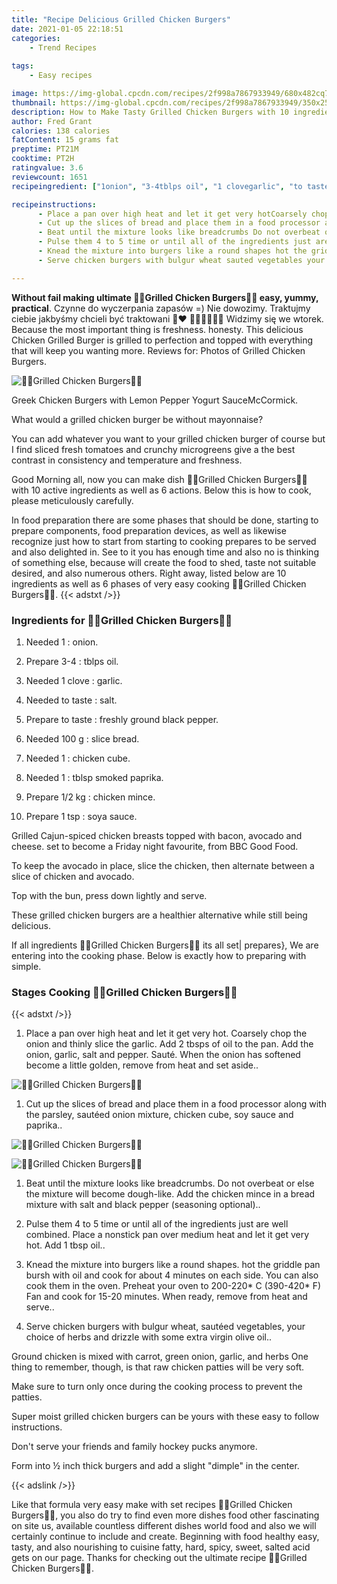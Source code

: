 ```yaml
---
title: "Recipe Delicious Grilled Chicken Burgers"
date: 2021-01-05 22:18:51
categories:
    - Trend Recipes
    
tags:
    - Easy recipes

image: https://img-global.cpcdn.com/recipes/2f998a7867933949/680x482cq70/🍟🍔grilled-chicken-burgers🍔🍟-recipe-main-photo.jpg
thumbnail: https://img-global.cpcdn.com/recipes/2f998a7867933949/350x250cq70/🍟🍔grilled-chicken-burgers🍔🍟-recipe-main-photo.jpg
description: How to Make Tasty Grilled Chicken Burgers with 10 ingredients and 6 stages of easy cooking.
author: Fred Grant
calories: 138 calories
fatContent: 15 grams fat
preptime: PT21M
cooktime: PT2H
ratingvalue: 3.6
reviewcount: 1651
recipeingredient: ["1onion", "3-4tblps oil", "1 clovegarlic", "to tastesalt", "to tastefreshly ground black pepper", "100 gslice bread", "1chicken cube", "1tblsp smoked paprika", "1/2 kgchicken mince", "1 tspsoya sauce"]

recipeinstructions: 
      - Place a pan over high heat and let it get very hotCoarsely chop the onion and thinly slice the garlicAdd 2 tbsps of oil to the panAdd the onion garlic salt and pepper SautWhen the onion has softened become a little golden remove from heat and set aside 
      - Cut up the slices of bread and place them in a food processor along with the parsley sauted onion mixture chicken cube soy sauce and paprika 
      - Beat until the mixture looks like breadcrumbs Do not overbeat or else the mixture will become doughlikeAdd the chicken mince in a bread mixture with salt and black pepper seasoning optional 
      - Pulse them 4 to 5 time or until all of the ingredients just are well combinedPlace a nonstick pan over medium heat and let it get very hot Add 1 tbsp oil 
      - Knead the mixture into burgers like a round shapes hot the griddle pan bursh with oil and cook for about 4 minutes on each side You can also cook them in the oven Preheat your oven to 200220 C 390420 F Fan and cook for 1520 minutesWhen ready remove from heat and serve 
      - Serve chicken burgers with bulgur wheat sauted vegetables your choice of herbs and drizzle with some extra virgin olive oil

---
```




**Without fail making ultimate 🍟🍔Grilled Chicken Burgers🍔🍟 easy, yummy, practical**. Czynne do wyczerpania zapasów =) Nie dowozimy. Traktujmy ciebie jakbyśmy chcieli być traktowani 💪❤ 🍔🍟🍔🍟🍔🍟 Widzimy się we wtorek. Because the most important thing is freshness. honesty. This delicious Chicken Grilled Burger is grilled to perfection and topped with everything that will keep you wanting more. Reviews for: Photos of Grilled Chicken Burgers.


![🍟🍔Grilled Chicken Burgers🍔🍟](https://img-global.cpcdn.com/recipes/2f998a7867933949/680x482cq70/🍟🍔grilled-chicken-burgers🍔🍟-recipe-main-photo.jpg "🍟🍔Grilled Chicken Burgers🍔🍟")



Greek Chicken Burgers with Lemon Pepper Yogurt SauceMcCormick.

What would a grilled chicken burger be without mayonnaise?

You can add whatever you want to your grilled chicken burger of course but I find sliced fresh tomatoes and crunchy microgreens give a the best contrast in consistency and temperature and freshness.


Good Morning all, now you can make dish 🍟🍔Grilled Chicken Burgers🍔🍟 with 10 active ingredients as well as 6 actions. Below this is how to cook, please meticulously carefully.

In food preparation there are some phases that should be done, starting to prepare components, food preparation devices, as well as likewise recognize just how to start from starting to cooking prepares to be served and also delighted in. See to it you has enough time and also no is thinking of something else, because will create the food to shed, taste not suitable desired, and also numerous others. Right away, listed below are 10 ingredients as well as 6 phases of very easy cooking 🍟🍔Grilled Chicken Burgers🍔🍟.
{{< adstxt />}}

### Ingredients for 🍟🍔Grilled Chicken Burgers🍔🍟


1. Needed 1 : onion.

1. Prepare 3-4 : tblps oil.

1. Needed 1 clove : garlic.

1. Needed to taste : salt.

1. Prepare to taste : freshly ground black pepper.

1. Needed 100 g : slice bread.

1. Needed 1 : chicken cube.

1. Needed 1 : tblsp smoked paprika.

1. Prepare 1/2 kg : chicken mince.

1. Prepare 1 tsp : soya sauce.


Grilled Cajun-spiced chicken breasts topped with bacon, avocado and cheese. set to become a Friday night favourite, from BBC Good Food.

To keep the avocado in place, slice the chicken, then alternate between a slice of chicken and avocado.

Top with the bun, press down lightly and serve.

These grilled chicken burgers are a healthier alternative while still being delicious.


If all ingredients 🍟🍔Grilled Chicken Burgers🍔🍟 its all set| prepares}, We are entering into the cooking phase. Below is exactly how to preparing with simple.

### Stages Cooking 🍟🍔Grilled Chicken Burgers🍔🍟

{{< adstxt />}}


1. Place a pan over high heat and let it get very hot.
Coarsely chop the onion and thinly slice the garlic.
Add 2 tbsps of oil to the pan.
Add the onion, garlic, salt and pepper. Sauté.
When the onion has softened become a little golden, remove from heat and set aside..



![🍟🍔Grilled Chicken Burgers🍔🍟](https://img-global.cpcdn.com/steps/c3f7e33130071f0a/160x128cq70/🍟🍔grilled-chicken-burgers🍔🍟-recipe-step-1-photo.jpg" "🍟🍔Grilled Chicken Burgers🍔🍟")



1. Cut up the slices of bread and place them in a food processor along with the parsley, sautéed onion mixture, chicken cube, soy sauce and paprika..



![🍟🍔Grilled Chicken Burgers🍔🍟](https://img-global.cpcdn.com/steps/c3417432cbf21cef/160x128cq70/🍟🍔grilled-chicken-burgers🍔🍟-recipe-step-2-photo.jpg" "🍟🍔Grilled Chicken Burgers🍔🍟")

![🍟🍔Grilled Chicken Burgers🍔🍟](https://img-global.cpcdn.com/steps/4ee91195e26d2169/160x128cq70/🍟🍔grilled-chicken-burgers🍔🍟-recipe-step-2-photo.jpg" "🍟🍔Grilled Chicken Burgers🍔🍟")



1. Beat until the mixture looks like breadcrumbs. Do not overbeat or else the mixture will become dough-like.
Add the chicken mince in a bread mixture with salt and black pepper (seasoning optional)..



1. Pulse them 4 to 5 time or until all of the ingredients just are well combined.
Place a nonstick pan over medium heat and let it get very hot. Add 1 tbsp oil..



1. Knead the mixture into burgers like a round shapes. hot the griddle pan bursh with oil and cook for about 4 minutes on each side. You can also cook them in the oven. Preheat your oven to 200-220* C (390-420* F) Fan and cook for 15-20 minutes.
When ready, remove from heat and serve..



1. Serve chicken burgers with bulgur wheat, sautéed vegetables, your choice of herbs and drizzle with some extra virgin olive oil..




Ground chicken is mixed with carrot, green onion, garlic, and herbs One thing to remember, though, is that raw chicken patties will be very soft.

Make sure to turn only once during the cooking process to prevent the patties.

Super moist grilled chicken burgers can be yours with these easy to follow instructions.

Don&#39;t serve your friends and family hockey pucks anymore.

Form into ½ inch thick burgers and add a slight &#34;dimple&#34; in the center.


{{< adslink />}}

Like that formula very easy make with set recipes 🍟🍔Grilled Chicken Burgers🍔🍟, you also do try to find even more dishes food other fascinating on site us, available countless different dishes world food and also we will certainly continue to include and create. Beginning with food healthy easy, tasty, and also nourishing to cuisine fatty, hard, spicy, sweet, salted acid gets on our page. Thanks for checking out the ultimate recipe 🍟🍔Grilled Chicken Burgers🍔🍟.
